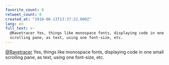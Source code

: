 ```yaml
---
favorite_count: 0
retweet_count: 0
created_at: "2018-06-13T13:37:22.000Z"
lang: en
full_text: >-
  @Ravetracer Yes, things like monospace fonts, displaying code in one small
  scrolling pane, as text, using one font-size, etc.
---
```


[@Ravetracer](https://twitter.com/Ravetracer) Yes, things like monospace fonts,
displaying code in one small scrolling pane, as text, using one font-size, etc.
